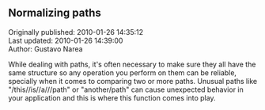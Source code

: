 ## Normalizing paths  
Originally published: 2010-01-26 14:35:12  
Last updated: 2010-01-26 14:39:00  
Author: Gustavo Narea  
  
While dealing with paths, it's often necessary to make sure they all have the same structure so any operation you perform on them can be reliable, specially when it comes to comparing two or more paths. Unusual paths like "/this//is//a///path" or "another/path" can cause unexpected behavior in your application and this is where this function comes into play.